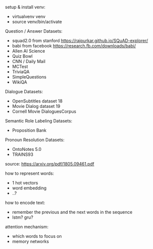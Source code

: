 setup & install venv:
- virtualvenv venv
- source venv/bin/activate


Question / Answer Datasets:
- squad2.0 from stanford https://rajpurkar.github.io/SQuAD-explorer/
- babi from facebook https://research.fb.com/downloads/babi/
- Allen AI Science 
- Quiz Bowl
- CNN / Daily Mail 
- MCTest
- TriviaQA
- SimpleQuestions
- WikiQA

Dialogue Datasets:
- OpenSubtitles dataset 18 
- Movie Dialog dataset 19
- Cornell Movie DialoguesCorpus

Semantic Role Labeling Datasets:
- Proposition Bank

Pronoun Resolution Datasets:
- OntoNotes 5.0
- TRAINS93

source: https://arxiv.org/pdf/1805.09461.pdf

how to represent words:
- 1 hot vectors
- word embedding
- ..?

how to encode text:
- remember the previous and the next words in the sequence
- lstm? gru?

attention mechanism:
- which words to focus on
- memory networks
